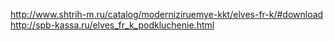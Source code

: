 http://www.shtrih-m.ru/catalog/moderniziruemye-kkt/elves-fr-k/#download
http://spb-kassa.ru/elves_fr_k_podkluchenie.html